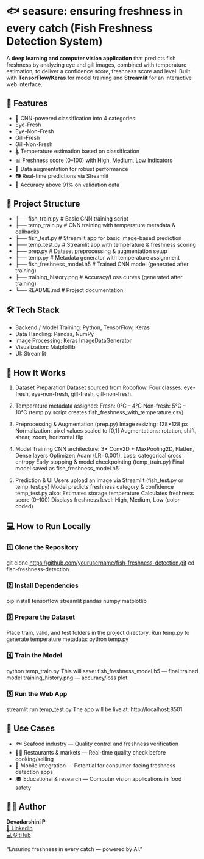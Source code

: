 # 🐟 seasure: ensuring freshness in every catch (Fish Freshness Detection System) 

A **deep learning and computer vision application** that predicts fish freshness by analyzing eye and gill images, combined with temperature estimation, to deliver a confidence score, freshness score and level.
Built with **TensorFlow/Keras** for model training and **Streamlit** for an interactive web interface.

## 🚀 Features

- 🧠 CNN-powered classification into 4 categories:
-    Eye-Fresh
-    Eye-Non-Fresh
-    Gill-Fresh
-    Gill-Non-Fresh
- 🌡 Temperature estimation based on classification
- 📊 Freshness score (0–100) with High, Medium, Low indicators
- 🔄 Data augmentation for robust performance
- 📷 Real-time predictions via Streamlit
- 🎯 Accuracy above 91% on validation data

## 📁 Project Structure

- ├── fish_train.py          # Basic CNN training script
- ├── temp_train.py          # CNN training with temperature metadata & callbacks
- ├── fish_test.py           # Streamlit app for basic image-based prediction
- ├── temp_test.py           # Streamlit app with temperature & freshness scoring
- ├── prep.py                # Dataset preprocessing & augmentation setup
- ├── temp.py                # Metadata generator with temperature assignment
- ├── fish_freshness_model.h5 # Trained CNN model (generated after training)
- ├── training_history.png   # Accuracy/Loss curves (generated after training)
- └── README.md              # Project documentation

## 🛠 Tech Stack

- Backend / Model Training: Python, TensorFlow, Keras
- Data Handling: Pandas, NumPy
- Image Processing: Keras ImageDataGenerator
- Visualization: Matplotlib
- UI: Streamlit

## 🧪 How It Works

1) Dataset Preparation
Dataset sourced from Roboflow.
Four classes: eye-fresh, eye-non-fresh, gill-fresh, gill-non-fresh.

2) Temperature metadata assigned:
Fresh: 0°C – 4°C
Non-fresh: 5°C – 10°C
(temp.py script creates fish_freshness_with_temperature.csv)

3) Preprocessing & Augmentation (prep.py)
Image resizing: 128×128 px
Normalization: pixel values scaled to [0,1]
Augmentations: rotation, shift, shear, zoom, horizontal flip

4) Model Training
CNN architecture: 3× Conv2D + MaxPooling2D, Flatten, Dense layers
Optimizer: Adam (LR=0.001), Loss: categorical cross entropy
Early stopping & model checkpointing (temp_train.py)
Final model saved as fish_freshness_model.h5

5) Prediction & UI
Users upload an image via Streamlit (fish_test.py or temp_test.py)
Model predicts freshness category & confidence
temp_test.py also:
Estimates storage temperature
Calculates freshness score (0–100)
Displays freshness level: High, Medium, Low (color-coded)

## 💻 How to Run Locally

### 1️⃣ Clone the Repository
git clone https://github.com/yourusername/fish-freshness-detection.git
cd fish-freshness-detection

### 2️⃣ Install Dependencies
pip install tensorflow streamlit pandas numpy matplotlib

### 3️⃣ Prepare the Dataset
Place train, valid, and test folders in the project directory.
Run temp.py to generate temperature metadata:
python temp.py

### 4️⃣ Train the Model
python temp_train.py
This will save:
fish_freshness_model.h5 — final trained model
training_history.png — accuracy/loss plot

### 5️⃣ Run the Web App
streamlit run temp_test.py
The app will be live at: http://localhost:8501

## 🎯 Use Cases

- 🐟 Seafood industry — Quality control and freshness verification
- 🧑‍🍳 Restaurants & markets — Real-time quality check before cooking/selling
- 📱 Mobile integration — Potential for consumer-facing freshness detection apps
- 🎓 Educational & research — Computer vision applications in food safety

## 👩‍💻 Author
**Devadarshini P**  
[🔗 LinkedIn](https://www.linkedin.com/in/devadarshini-p-707b15202/)  
[💻 GitHub](https://github.com/Devadarshini9000)

“Ensuring freshness in every catch — powered by AI.”
